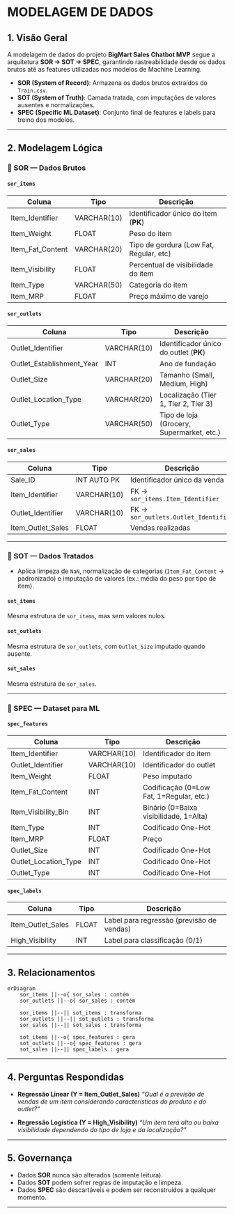 # MODELAGEM DE DADOS

## 1. Visão Geral

A modelagem de dados do projeto **BigMart Sales Chatbot MVP** segue a arquitetura **SOR → SOT → SPEC**, garantindo rastreabilidade desde os dados brutos até as features utilizadas nos modelos de Machine Learning.

* **SOR (System of Record)**: Armazena os dados brutos extraídos do `Train.csv`.
* **SOT (System of Truth)**: Camada tratada, com imputações de valores ausentes e normalizações.
* **SPEC (Specific ML Dataset)**: Conjunto final de features e labels para treino dos modelos.

---

## 2. Modelagem Lógica

### 🔹 SOR — Dados Brutos

#### `sor_items`

| Coluna             | Tipo        | Descrição                               |
| ------------------ | ----------- | --------------------------------------- |
| Item\_Identifier   | VARCHAR(10) | Identificador único do item (**PK**)    |
| Item\_Weight       | FLOAT       | Peso do item                            |
| Item\_Fat\_Content | VARCHAR(20) | Tipo de gordura (Low Fat, Regular, etc) |
| Item\_Visibility   | FLOAT       | Percentual de visibilidade do item      |
| Item\_Type         | VARCHAR(50) | Categoria do item                       |
| Item\_MRP          | FLOAT       | Preço máximo de varejo                  |

#### `sor_outlets`

| Coluna                      | Tipo        | Descrição                                 |
| --------------------------- | ----------- | ----------------------------------------- |
| Outlet\_Identifier          | VARCHAR(10) | Identificador único do outlet (**PK**)    |
| Outlet\_Establishment\_Year | INT         | Ano de fundação                           |
| Outlet\_Size                | VARCHAR(20) | Tamanho (Small, Medium, High)             |
| Outlet\_Location\_Type      | VARCHAR(20) | Localização (Tier 1, Tier 2, Tier 3)      |
| Outlet\_Type                | VARCHAR(50) | Tipo de loja (Grocery, Supermarket, etc.) |

#### `sor_sales`

| Coluna              | Tipo        | Descrição                            |
| ------------------- | ----------- | ------------------------------------ |
| Sale\_ID            | INT AUTO PK | Identificador único da venda         |
| Item\_Identifier    | VARCHAR(10) | FK → `sor_items.Item_Identifier`     |
| Outlet\_Identifier  | VARCHAR(10) | FK → `sor_outlets.Outlet_Identifier` |
| Item\_Outlet\_Sales | FLOAT       | Vendas realizadas                    |

---

### 🔹 SOT — Dados Tratados

* Aplica limpeza de `NaN`, normalização de categorias (`Item_Fat_Content` → padronizado) e imputação de valores (ex.: média do peso por tipo de item).

#### `sot_items`

Mesma estrutura de `sor_items`, mas sem valores nulos.

#### `sot_outlets`

Mesma estrutura de `sor_outlets`, com `Outlet_Size` imputado quando ausente.

#### `sot_sales`

Mesma estrutura de `sor_sales`.

---

### 🔹 SPEC — Dataset para ML

#### `spec_features`

| Coluna                 | Tipo        | Descrição                                |
| ---------------------- | ----------- | ---------------------------------------- |
| Item\_Identifier       | VARCHAR(10) | Identificador do item                    |
| Outlet\_Identifier     | VARCHAR(10) | Identificador do outlet                  |
| Item\_Weight           | FLOAT       | Peso imputado                            |
| Item\_Fat\_Content     | INT         | Codificação (0=Low Fat, 1=Regular, etc.) |
| Item\_Visibility\_Bin  | INT         | Binário (0=Baixa visibilidade, 1=Alta)   |
| Item\_Type             | INT         | Codificado One-Hot                       |
| Item\_MRP              | FLOAT       | Preço                                    |
| Outlet\_Size           | INT         | Codificado One-Hot                       |
| Outlet\_Location\_Type | INT         | Codificado One-Hot                       |
| Outlet\_Type           | INT         | Codificado One-Hot                       |

#### `spec_labels`

| Coluna              | Tipo  | Descrição                                 |
| ------------------- | ----- | ----------------------------------------- |
| Item\_Outlet\_Sales | FLOAT | Label para regressão (previsão de vendas) |
| High\_Visibility    | INT   | Label para classificação (0/1)            |

---

## 3. Relacionamentos

```mermaid
erDiagram
    sor_items ||--o{ sor_sales : contém
    sor_outlets ||--o{ sor_sales : contém

    sor_items ||--|| sot_items : transforma
    sor_outlets ||--|| sot_outlets : transforma
    sor_sales ||--|| sot_sales : transforma

    sot_items ||--o{ spec_features : gera
    sot_outlets ||--o{ spec_features : gera
    sot_sales ||--|| spec_labels : gera
```

---

## 4. Perguntas Respondidas

* **Regressão Linear (Y = Item\_Outlet\_Sales)**
  *“Qual é a previsão de vendas de um item considerando características do produto e do outlet?”*

* **Regressão Logística (Y = High\_Visibility)**
  *“Um item terá alta ou baixa visibilidade dependendo do tipo de loja e da localização?”*

---

## 5. Governança

* Dados **SOR** nunca são alterados (somente leitura).
* Dados **SOT** podem sofrer regras de imputação e limpeza.
* Dados **SPEC** são descartáveis e podem ser reconstruídos a qualquer momento.

---